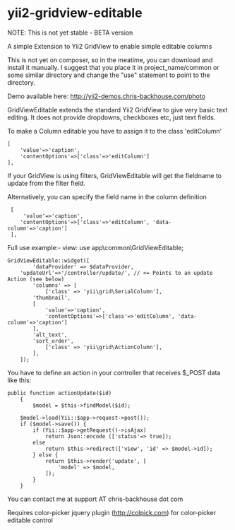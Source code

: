 yii2-gridview-editable
======================

 NOTE:  This is not yet stable - BETA version
 
 A simple Extension to Yii2 GridView to enable simple editable columns
 
 This is not yet on composer, so in the meatime, you can download and install 
 it manually.  I suggest that you place it in project_name/common or some similar
 directory and change the "use" statement to point to the directory.
 
 Demo available here: http://yii2-demos.chris-backhouse.com/photo

 GridViewEditable extends the standard Yii2 GridView to give very basic
  text editing.  It does not provide dropdowns, checkboxes etc, just 
  text fields.
 
  To make a Column editable you have to assign it to the class 'editColumn'
  
 	[
 	    'value'=>'caption',
 	    'contentOptions'=>['class'=>'editColumn']
 	],
 
  If your GridView is using filters, GridViewEditable will get the fieldname to 
  update from the filter field.
  
  Alternatively, you can specify the field name in the column definition
  
	 [
	     'value'=>'caption',
	    'contentOptions'=>['class'=>'editColumn', 'data-column'=>'caption']
	 ],
 
  Full use example:-
  view:
  use app\common\GridViewEditable;
 
  	GridViewEditable::widget([
        	'dataProvider' => $dataProvider,
		'updateUrl'=>'/controller/update/', // <= Points to an update Action (see below)
	        'columns' => [
	            ['class' => 'yii\grid\SerialColumn'],
			'thumbnail',
			[
			    'value'=>'caption',
			    'contentOptions'=>['class'=>'editColumn', 'data-column'=>'caption']
			],
			'alt_text',
			'sort_order',
	            ['class' => 'yii\grid\ActionColumn'],
	        ],
	    ]); 
  
  You have to define an action in your controller that receives $_POST data like this:
  
	public function actionUpdate($id)
	    {
	        $model = $this->findModel($id);
	
		$model->load(Yii::$app->request->post());
		if ($model->save()) {
		    if (Yii::$app->getRequest()->isAjax)
			    return Json::encode (['status'=> true]);
			else 
			    return $this->redirect(['view', 'id' => $model->id]);
	        } else {
	            return $this->render('update', [
	                'model' => $model,
	            ]);
	        }
	    }
	    
  You can contact me at support AT chris-backhouse dot com	    
  
  Requires color-picker jquery plugin (http://colpick.com) for color-picker editable control
